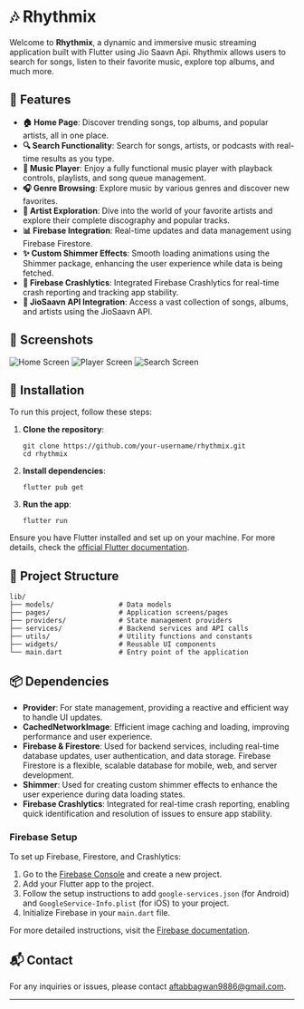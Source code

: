 # 🎶 Rhythmix

Welcome to **Rhythmix**, a dynamic and immersive music streaming application built with Flutter using Jio Saavn Api. Rhythmix allows users to search for songs, listen to their favorite music, explore top albums, and much more.

## 🌟 Features

- **🏠 Home Page**: Discover trending songs, top albums, and popular artists, all in one place.
- **🔍 Search Functionality**: Search for songs, artists, or podcasts with real-time results as you type.
- **🎵 Music Player**: Enjoy a fully functional music player with playback controls, playlists, and song queue management.
- **🎧 Genre Browsing**: Explore music by various genres and discover new favorites.
- **🎤 Artist Exploration**: Dive into the world of your favorite artists and explore their complete discography and popular tracks.
- **📊 Firebase Integration**: Real-time updates and data management using Firebase Firestore.
- **✨ Custom Shimmer Effects**: Smooth loading animations using the Shimmer package, enhancing the user experience while data is being fetched.
- **🚨 Firebase Crashlytics**: Integrated Firebase Crashlytics for real-time crash reporting and tracking app stability.
- **🎵 JioSaavn API Integration**: Access a vast collection of songs, albums, and artists using the JioSaavn API.

## 📸 Screenshots

![Home Screen](screenshots/home.jpg) ![Player Screen](screenshots/player.jpg) ![Search Screen](screenshots/search.jpg)

## 🚀 Installation

To run this project, follow these steps:

1. **Clone the repository**:
   ```
   git clone https://github.com/your-username/rhythmix.git
   cd rhythmix
   ```

2. **Install dependencies**:
   ```
   flutter pub get
   ```

3. **Run the app**:
   ```
   flutter run
   ```

Ensure you have Flutter installed and set up on your machine. For more details, check the [official Flutter documentation](https://flutter.dev/docs/get-started/install).

## 📂 Project Structure

```
lib/
├── models/                # Data models
├── pages/                 # Application screens/pages
├── providers/             # State management providers
├── services/              # Backend services and API calls
├── utils/                 # Utility functions and constants
├── widgets/               # Reusable UI components
└── main.dart              # Entry point of the application
```

## 📦 Dependencies

- **Provider**: For state management, providing a reactive and efficient way to handle UI updates.
- **CachedNetworkImage**: Efficient image caching and loading, improving performance and user experience.
- **Firebase & Firestore**: Used for backend services, including real-time database updates, user authentication, and data storage. Firebase Firestore is a flexible, scalable database for mobile, web, and server development.
- **Shimmer**: Used for creating custom shimmer effects to enhance the user experience during data loading states.
- **Firebase Crashlytics**: Integrated for real-time crash reporting, enabling quick identification and resolution of issues to ensure app stability.

### Firebase Setup

To set up Firebase, Firestore, and Crashlytics:

1. Go to the [Firebase Console](https://console.firebase.google.com/) and create a new project.
2. Add your Flutter app to the project.
3. Follow the setup instructions to add `google-services.json` (for Android) and `GoogleService-Info.plist` (for iOS) to your project.
4. Initialize Firebase in your `main.dart` file.

For more detailed instructions, visit the [Firebase documentation](https://firebase.google.com/docs/flutter/setup).

## 📬 Contact

For any inquiries or issues, please contact [aftabbagwan9886@gmail.com](mailto:aftabbagwan9886@gmail.com).

---